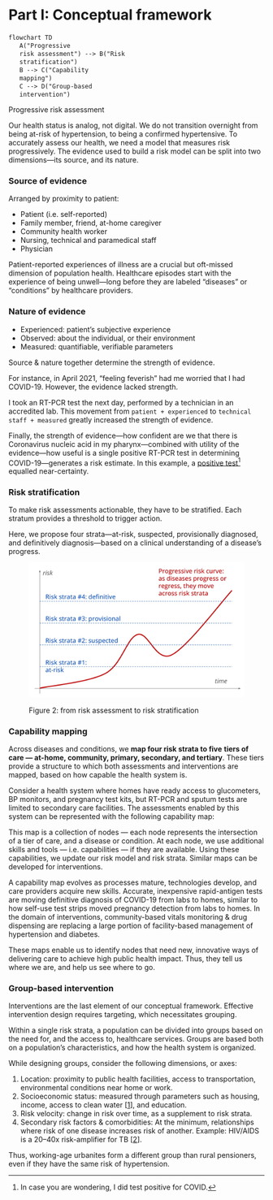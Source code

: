 # Part I: Conceptual framework



```mermaid
flowchart TD
   A("Progressive 
   risk assessment") --> B("Risk 
   stratification")
   B --> C("Capability 
   mapping")
   C --> D("Group-based 
   intervention") 
```

Progressive risk assessment


Our health status is analog, not digital. We do not transition overnight from  being at-risk of hypertension, to being a confirmed hypertensive. To accurately assess our health, we need a model that measures risk progressively. The evidence used to build a risk model can be split into two dimensions—its source, and its nature.

### Source of evidence

Arranged by proximity to patient:

* Patient (i.e. self-reported)
* Family member, friend, at-home caregiver
* Community health worker
* Nursing, technical and paramedical staff
* Physician

Patient-reported experiences of illness are a crucial but oft-missed dimension of population health. Healthcare episodes start with the experience of being unwell—long before they are labeled “diseases” or “conditions” by healthcare providers.

### Nature of evidence

* Experienced: patient’s subjective experience
* Observed: about the individual, or their environment
* Measured: quantifiable, verifiable parameters

Source & nature together determine the strength of evidence.&#x20;

For instance, in April 2021, “feeling feverish” had me worried that I had COVID-19. However, the evidence lacked strength.&#x20;

I took an RT-PCR test the next day, performed by a technician in an accredited lab. This movement from `patient + experienced` to `technical staff + measured` greatly increased the strength of evidence.

Finally, the strength of evidence—how confident are we that there is Coronavirus nucleic acid in my pharynx—combined with utility of the evidence—how useful is a single positive RT-PCR test in determining COVID-19—generates a risk estimate. In this example, a [positive test](#user-content-fn-1)[^1] equalled near-certainty.

### Risk stratification&#xD;

To make risk assessments actionable, they have to be stratified. Each stratum provides a threshold to trigger action.

Here, we propose four strata—at-risk, suspected, provisionally diagnosed, and definitively diagnosis—based on a clinical understanding of a disease’s progress.

<figure><img src="../../.gitbook/assets/image (11).png" alt=""><figcaption><p>Figure 2: from risk assessment to risk stratification</p></figcaption></figure>

### Capability mapping <a href="#db70" id="db70"></a>

Across diseases and conditions, we **map four risk strata to five** **tiers of care — at-home, community, primary, secondary, and tertiary**. These tiers provide a structure to which both assessments and interventions are mapped, based on how capable the health system is.

Consider a health system where homes have ready access to glucometers, BP monitors, and pregnancy test kits, but RT-PCR and sputum tests are limited to secondary care facilities. The assessments enabled by this system can be represented with the following capability map:

This map is a collection of nodes — each node represents the intersection of a tier of care, and a disease or condition. At each node, we use additional skills and tools — i.e. capabilities — if they are available. Using these capabilities, we update our risk model and risk strata. Similar maps can be developed for interventions.

A capability map evolves as processes mature, technologies develop, and care providers acquire new skills. Accurate, inexpensive rapid-antigen tests are moving definitive diagnosis of COVID-19 from labs to homes, similar to how self-use test strips moved pregnancy detection from labs to homes. In the domain of interventions, community-based vitals monitoring & drug dispensing are replacing a large portion of facility-based management of hypertension and diabetes.

These maps enable us to identify nodes that need new, innovative ways of delivering care to achieve high public health impact. Thus, they tell us where we are, and help us see where to go.

### Group-based intervention <a href="#id-3cba" id="id-3cba"></a>

Interventions are the last element of our conceptual framework. Effective intervention design requires targeting, which necessitates grouping.

Within a single risk strata, a population can be divided into groups based on the need for, and the access to, healthcare services. Groups are based both on a population’s characteristics, and how the health system is organized.

While designing groups, consider the following dimensions, or axes:

1. Location: proximity to public health facilities, access to transportation, environmental conditions near home or work.
2. Socioeconomic status: measured through parameters such as housing, income, access to clean water \[[1](https://doi.org/10.1080/16549716.2018.1438840)], and education.
3. Risk velocity: change in risk over time, as a supplement to risk strata.
4. Secondary risk factors & comorbidities: At the minimum, relationships where risk of one disease increases risk of another. Example: HIV/AIDS is a 20–40x risk-amplifier for TB \[[2](https://www.ncbi.nlm.nih.gov/pmc/articles/PMC3685687)].

Thus, working-age urbanites form a different group than rural pensioners, even if they have the same risk of hypertension.

[^1]: In case you are wondering, I did test positive for COVID.

